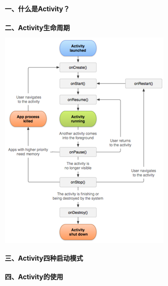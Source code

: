 ## 一、什么是Activity？
## 二、Activity生命周期
![Activity生命周期图](https://github.com/ronindong/Android_InterView_Tips/blob/master/image/activity_lifecycle.png "Activity生命周期图")
## 三、Activity四种启动模式
## 四、Activity的使用
